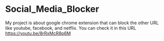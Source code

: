# Social_Media_Blocker
My project is about google chrome extension that can block the other URL like youtube, facebook, and netflix. You can check it in this URL https://youtu.be/8rRxMcR8p6M
